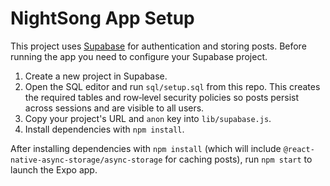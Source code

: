 # NightSong App Setup

This project uses [Supabase](https://supabase.com) for authentication and storing posts. Before running the app you need to configure your Supabase project.

1. Create a new project in Supabase.
2. Open the SQL editor and run `sql/setup.sql` from this repo. This creates the required tables and row‑level security policies so posts persist across sessions and are visible to all users.
3. Copy your project's URL and `anon` key into `lib/supabase.js`.
4. Install dependencies with `npm install`.

After installing dependencies with `npm install` (which will include
`@react-native-async-storage/async-storage` for caching posts), run
`npm start` to launch the Expo app.

